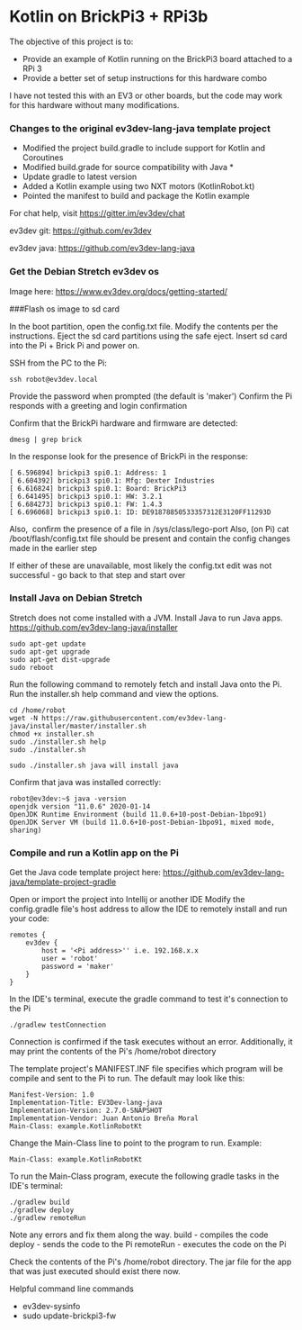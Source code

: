 # Kotlin on BrickPi3 + RPi3b

The objective of this project is to:
- Provide an example of Kotlin running on the BrickPi3 board attached to a RPi 3
- Provide a better set of setup instructions for this hardware combo

I have not tested this with an EV3 or other boards, but the code may work for this
hardware without many modifications.

### Changes to the original ev3dev-lang-java template project
- Modified the project build.gradle to include support for Kotlin and Coroutines
- Modified build.grade for source compatibility with Java *
- Update gradle to latest version
- Added a Kotlin example using two NXT motors (KotlinRobot.kt)
- Pointed the manifest to build and package the Kotlin example

For chat help, visit https://gitter.im/ev3dev/chat

ev3dev git: https://github.com/ev3dev

ev3dev java: https://github.com/ev3dev-lang-java

### Get the Debian Stretch ev3dev os

Image here:
https://www.ev3dev.org/docs/getting-started/

###Flash os image to sd card

In the boot partition, open the config.txt file. Modify the contents per the instructions. 
Eject the sd card partitions using the safe eject.
Insert sd card into the Pi + Brick Pi and power on.

SSH from the PC to the Pi:
```
ssh robot@ev3dev.local
```
Provide the password when prompted (the default is 'maker')
Confirm the Pi responds with a greeting and login confirmation

Confirm that the BrickPi hardware and firmware are detected:
```
dmesg | grep brick
```

In the response look for the presence of BrickPi in the response:
```
[ 6.596894] brickpi3 spi0.1: Address: 1
[ 6.604392] brickpi3 spi0.1: Mfg: Dexter Industries
[ 6.616824] brickpi3 spi0.1: Board: BrickPi3
[ 6.641495] brickpi3 spi0.1: HW: 3.2.1
[ 6.684273] brickpi3 spi0.1: FW: 1.4.3
[ 6.696068] brickpi3 spi0.1: ID: DE91878850533357312E3120FF11293D
```

Also,  confirm the presence of a file in /sys/class/lego-port
Also, (on Pi) cat /boot/flash/config.txt file should be present and contain the config changes made in the earlier step

If either of these are unavailable, most likely the config.txt edit was not successful - go back to that step and start over

### Install Java on Debian Stretch 

Stretch does not come installed with a JVM. Install Java to run Java apps.
https://github.com/ev3dev-lang-java/installer

```
sudo apt-get update
sudo apt-get upgrade
sudo apt-get dist-upgrade
sudo reboot
```

Run the following command to remotely fetch and install Java onto the Pi. Run the installer.sh help command and view the options.
```
cd /home/robot
wget -N https://raw.githubusercontent.com/ev3dev-lang-java/installer/master/installer.sh
chmod +x installer.sh
sudo ./installer.sh help
sudo ./installer.sh
```

```
sudo ./installer.sh java will install java
```

Confirm that java was installed correctly: 
```
robot@ev3dev:~$ java -version
openjdk version "11.0.6" 2020-01-14
OpenJDK Runtime Environment (build 11.0.6+10-post-Debian-1bpo91)
OpenJDK Server VM (build 11.0.6+10-post-Debian-1bpo91, mixed mode, sharing)
```

### Compile and run a Kotlin app on the Pi


Get the Java code template project here:
https://github.com/ev3dev-lang-java/template-project-gradle

Open or import the project into Intellij or another IDE
Modify the config.gradle file's host address to allow the IDE to remotely install and run your code:

```
remotes {
    ev3dev {
        host = '<Pi address>'' i.e. 192.168.x.x
        user = 'robot'
        password = 'maker'
    }
}
```

In the IDE's terminal, execute the gradle command to test it's connection to the Pi

```
./gradlew testConnection
```

Connection is confirmed if the task executes without an error. Additionally, it may print the contents of the Pi's /home/robot directory

The template project's MANIFEST.INF file specifies which program will be compile and sent to the Pi to run. The default may look like this:

```
Manifest-Version: 1.0
Implementation-Title: EV3Dev-lang-java
Implementation-Version: 2.7.0-SNAPSHOT
Implementation-Vendor: Juan Antonio Breña Moral
Main-Class: example.KotlinRobotKt
```

Change the Main-Class line to point to the program to run. Example:

```
Main-Class: example.KotlinRobotKt
```

To run the Main-Class program, execute the following gradle tasks in the IDE's terminal:

```
./gradlew build
./gradlew deploy
./gradlew remoteRun
```

Note any errors and fix them along the way.
build - compiles the code
deploy - sends the code to the Pi
remoteRun - executes the code on the Pi

Check the contents of the Pi's /home/robot directory. The jar file for the app that was just executed should exist there now.

Helpful command line commands
- ev3dev-sysinfo
- sudo update-brickpi3-fw
